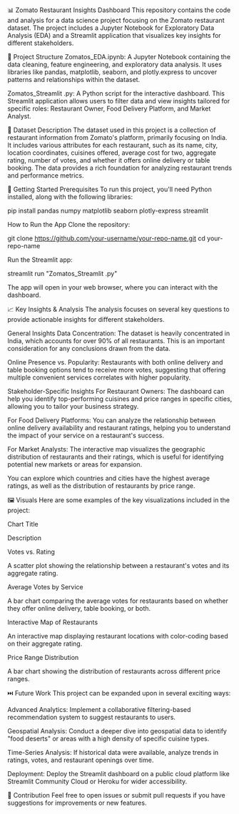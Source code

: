 📊 Zomato Restaurant Insights Dashboard
This repository contains the code and analysis for a data science project focusing on the Zomato restaurant dataset. The project includes a Jupyter Notebook for Exploratory Data Analysis (EDA) and a Streamlit application that visualizes key insights for different stakeholders.

📁 Project Structure
Zomatos_EDA.ipynb: A Jupyter Notebook containing the data cleaning, feature engineering, and exploratory data analysis. It uses libraries like pandas, matplotlib, seaborn, and plotly.express to uncover patterns and relationships within the dataset.

Zomatos_Streamlit .py: A Python script for the interactive dashboard. This Streamlit application allows users to filter data and view insights tailored for specific roles: Restaurant Owner, Food Delivery Platform, and Market Analyst.

📝 Dataset Description
The dataset used in this project is a collection of restaurant information from Zomato's platform, primarily focusing on India. It includes various attributes for each restaurant, such as its name, city, location coordinates, cuisines offered, average cost for two, aggregate rating, number of votes, and whether it offers online delivery or table booking. The data provides a rich foundation for analyzing restaurant trends and performance metrics.

🚀 Getting Started
Prerequisites
To run this project, you'll need Python installed, along with the following libraries:

pip install pandas numpy matplotlib seaborn plotly-express streamlit


How to Run the App
Clone the repository:

git clone https://github.com/your-username/your-repo-name.git
cd your-repo-name


Run the Streamlit app:

streamlit run "Zomatos_Streamlit .py"


The app will open in your web browser, where you can interact with the dashboard.

📈 Key Insights & Analysis
The analysis focuses on several key questions to provide actionable insights for different stakeholders.

General Insights
Data Concentration: The dataset is heavily concentrated in India, which accounts for over 90% of all restaurants. This is an important consideration for any conclusions drawn from the data.

Online Presence vs. Popularity: Restaurants with both online delivery and table booking options tend to receive more votes, suggesting that offering multiple convenient services correlates with higher popularity.

Stakeholder-Specific Insights
For Restaurant Owners:
The dashboard can help you identify top-performing cuisines and price ranges in specific cities, allowing you to tailor your business strategy.

For Food Delivery Platforms:
You can analyze the relationship between online delivery availability and restaurant ratings, helping you to understand the impact of your service on a restaurant's success.

For Market Analysts:
The interactive map visualizes the geographic distribution of restaurants and their ratings, which is useful for identifying potential new markets or areas for expansion.

You can explore which countries and cities have the highest average ratings, as well as the distribution of restaurants by price range.

🖼️ Visuals
Here are some examples of the key visualizations included in the project:

Chart Title

Description

Votes vs. Rating

A scatter plot showing the relationship between a restaurant's votes and its aggregate rating.

Average Votes by Service

A bar chart comparing the average votes for restaurants based on whether they offer online delivery, table booking, or both.

Interactive Map of Restaurants

An interactive map displaying restaurant locations with color-coding based on their aggregate rating.

Price Range Distribution

A bar chart showing the distribution of restaurants across different price ranges.

⏭️ Future Work
This project can be expanded upon in several exciting ways:

Advanced Analytics: Implement a collaborative filtering-based recommendation system to suggest restaurants to users.

Geospatial Analysis: Conduct a deeper dive into geospatial data to identify "food deserts" or areas with a high density of specific cuisine types.

Time-Series Analysis: If historical data were available, analyze trends in ratings, votes, and restaurant openings over time.

Deployment: Deploy the Streamlit dashboard on a public cloud platform like Streamlit Community Cloud or Heroku for wider accessibility.

🤝 Contribution
Feel free to open issues or submit pull requests if you have suggestions for improvements or new features.
